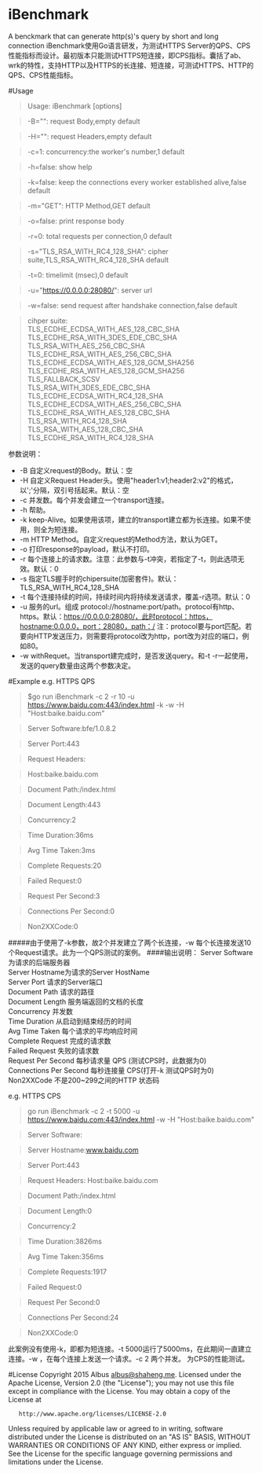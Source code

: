 # iBenchmark
A benckmark that can generate http(s)'s query by short and long connection
iBenchmark使用Go语言研发，为测试HTTPS Server的QPS、CPS性能指标而设计。最初版本只能测试HTTPS短连接，即CPS指标。囊括了ab、wrk的特性，支持HTTP以及HTTPS的长连接、短连接，可测试HTTPS、HTTP的QPS、CPS性能指标。

#Usage

> Usage: iBenchmark [options]  

> -B="": request Body,empty default

> -H="": request Headers,empty default

> -c=1: concurrency:the worker's number,1 default

> -h=false: show help

> -k=false: keep the connections every worker established alive,false default

> -m="GET": HTTP Method,GET default

> -o=false: print response body

> -r=0: total requests per connection,0 default

> -s="TLS_RSA_WITH_RC4_128_SHA": cipher suite,TLS_RSA_WITH_RC4_128_SHA default

> -t=0: timelimit (msec),0 default

> -u="https://0.0.0.0:28080/": server url

> -w=false: send request after handshake connection,false default

> cihper suite: <br />
> TLS_ECDHE_ECDSA_WITH_AES_128_CBC_SHA <br />
> TLS_ECDHE_RSA_WITH_3DES_EDE_CBC_SHA TLS_RSA_WITH_AES_256_CBC_SHA <br />
> TLS_ECDHE_RSA_WITH_AES_256_CBC_SHA <br />
> TLS_ECDHE_ECDSA_WITH_AES_128_GCM_SHA256 <br />
> TLS_ECDHE_RSA_WITH_AES_128_GCM_SHA256 TLS_FALLBACK_SCSV <br />
> TLS_RSA_WITH_3DES_EDE_CBC_SHA TLS_ECDHE_ECDSA_WITH_RC4_128_SHA <br />
> TLS_ECDHE_ECDSA_WITH_AES_256_CBC_SHA <br />
> TLS_ECDHE_RSA_WITH_AES_128_CBC_SHA TLS_RSA_WITH_RC4_128_SHA <br />
> TLS_RSA_WITH_AES_128_CBC_SHA TLS_ECDHE_RSA_WITH_RC4_128_SHA <br />

参数说明：

- -B 自定义request的Body。默认：空
- -H 自定义Request Header头。使用"header1:v1;header2:v2"的格式，以';'分隔，双引号括起来。默认：空
- -c 并发数。每个并发会建立一个transport连接。
- -h 帮助。
- -k keep-Alive。如果使用该项，建立的transport建立都为长连接。如果不使用，则全为短连接。
- -m HTTP Method。自定义request的Method方法，默认为GET。
- -o 打印response的payload，默认不打印。
- -r 每个连接上的请求数。注意：此参数与-t冲突，若指定了-t，则此选项无效。默认：0
- -s 指定TLS握手时的chipersuite(加密套件)。默认：TLS_RSA_WITH_RC4_128_SHA
- -t 每个连接持续的时间，持续时间内将持续发送请求，覆盖-r选项。默认：0
- -u 服务的url。组成 protocol://hostname:port/path。protocol有http、https。默认：https://0.0.0.0:28080/，此时protocol：https，hostname:0.0.0.0，port：28080，path：/ 
注：protocol要与port匹配。若要向HTTP发送压力，则需要将protocol改为http，port改为对应的端口，例如80。
- -w withRequet。当transport建完成时，是否发送query。和-t -r一起使用，发送的query数量由这两个参数决定。

#Example
e.g. HTTPS QPS

> $go run iBenchmark -c 2 -r 10 -u https://www.baidu.com:443/index.html -k -w -H "Host:baike.baidu.com"  

> Server Software:bfe/1.0.8.2  

> Server Port:443 

> Request Headers: 

>  Host:baike.baidu.com 

> 
> Document Path:/index.html 

> Document Length:443 

> Concurrency:2 

> Time Duration:36ms 

> Avg Time Taken:3ms 

> Complete Requests:20 

> Failed Request:0 

> Request Per Second:3 

> Connections Per Second:0 

> Non2XXCode:0 


#####由于使用了-k参数，故2个并发建立了两个长连接，-w 每个长连接发送10个Request请求。此为一个QPS测试的案例。
####输出说明：
Server Software为请求的后端服务器</br>
Server Hostname为请求的Server HostName</br>
Server Port 请求的Server端口</br>
Document Path 请求的路径</br>
Document Length 服务端返回的文档的长度</br>
Concurrency 并发数</br>
Time Duration 从启动到结束经历的时间</br>
Avg Time Taken 每个请求的平均响应时间</br>
Complete Request 完成的请求数</br>
Failed Request 失败的请求数</br>
Request Per Second 每秒请求量 QPS (测试CPS时，此数据为0)</br>
Connections Per Second 每秒连接量 CPS(打开-k 测试QPS时为0)</br>
Non2XXCode 不是200~299之间的HTTP 状态码</br>

e.g. HTTPS CPS

> go run iBenchmark -c 2 -t 5000 -u https://www.baidu.com:443/index.html -w -H "Host:baike.baidu.com"  

> Server Software: 

> Server Hostname:www.baidu.com 

> Server Port:443   

> Request Headers: 
>   Host:baike.baidu.com  

> Document Path:/index.html  

> Document Length:0

> Concurrency:2  

> Time Duration:3826ms

> Avg Time Taken:356ms

> Complete Requests:1917 

> Failed Request:0  

> Request Per Second:0  

> Connections Per Second:24  

> Non2XXCode:0

此案例没有使用-k，即都为短连接。-t 5000运行了5000ms，在此期间一直建立连接。-w ，在每个连接上发送一个请求。-c 2 两个并发。
为CPS的性能测试。

#License
   Copyright 2015 Albus <albus@shaheng.me>.
   Licensed under the Apache License, Version 2.0 (the "License");
   you may not use this file except in compliance with the License.
   You may obtain a copy of the License at

       http://www.apache.org/licenses/LICENSE-2.0

   Unless required by applicable law or agreed to in writing, software
   distributed under the License is distributed on an "AS IS" BASIS,
   WITHOUT WARRANTIES OR CONDITIONS OF ANY KIND, either express or implied.
   See the License for the specific language governing permissions and
   limitations under the License.
